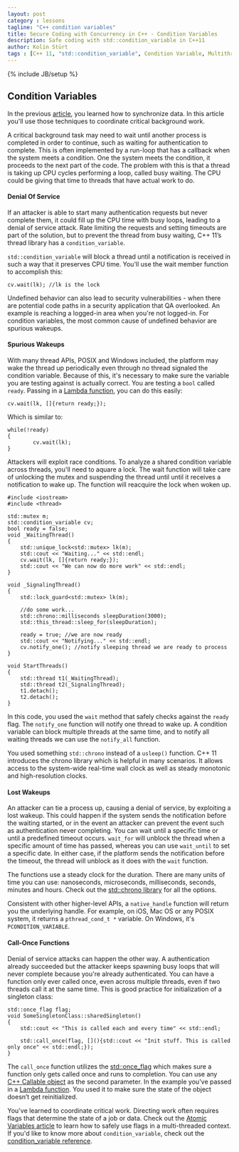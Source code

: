 ```yaml
---
layout: post
category : lessons
tagline: "C++ condition variables"
title: Secure Coding with Concurrency in C++ - Condition Variables
description: Safe coding with std::condition_variable in C++11
author: Kolin Stürt
tags : [C++ 11, "std::condition_variable", Condition Variable, Multithreading, concurrent Programming]
---
```

{% include JB/setup %}

## Condition Variables

In the previous [article](https://kolinsturt.github.io/lessons/2014/02/01/mutex), you learned how to synchronize data. In this article you'll use those techniques to coordinate critical background work.

A critical background task may need to wait until another process is completed in order to continue, such as waiting for authentication to complete. This is often implemented by a run-loop that has a callback when the system meets a condition. One the system meets the condition, it proceeds to the next part of the code. The problem with this is that a thread is taking up CPU cycles performing a loop, called busy waiting. The CPU could be giving that time to threads that have actual work to do. 

#### Denial Of Service

If an attacker is able to start many authentication requests but never complete them, it could fill up the CPU time with busy loops, leading to a denial of service attack. Rate limiting the requests and setting timeouts are part of the solution, but to prevent the thread from busy waiting, C++ 11’s thread library has a `condition_variable`. 

`std::condition_variable` will block a thread until a notification is received in such a way that it preserves CPU time. You'll use the wait member function to accomplish this:

	cv.wait(lk); //lk is the lock

Undefined behavior can also lead to security vulnerabilities - when there are potential code paths in a security application that QA overlooked. An example is reaching a logged-in area when you're not logged-in. For condition variables, the most common cause of undefined behavior are spurious wakeups. 

#### Spurious Wakeups 

With many thread APIs, POSIX and Windows included, the platform may wake the thread up periodically even through no thread signaled the condition variable. Because of this, it's necessary to make sure the variable you are testing against is actually correct. You are testing a `bool` called `ready`. Passing in a [Lambda function](http://en.cppreference.com/w/cpp/language/lambda), you can do this easily:

	cv.wait(lk, []{return ready;});

Which is similar to:

	while(!ready)
	{
	        cv.wait(lk);
	}

Attackers will exploit race conditions. To analyze a shared condition variable across threads, you'll need to aquare a lock. The wait function will take care of unlocking the mutex and suspending the thread until until it receives a notification to wake up. The function will reacquire the lock when woken up.

	#include <iostream>
	#include <thread>
	
	std::mutex m;
	std::condition_variable cv;
	bool ready = false;
	void _WaitingThread()
	{
	    std::unique_lock<std::mutex> lk(m);
	    std::cout << "Waiting..." << std::endl;
	    cv.wait(lk, []{return ready;});
	    std::cout << "We can now do more work" << std::endl;
	}
	
	void _SignalingThread()
	{
	    std::lock_guard<std::mutex> lk(m);
	    
	    //do some work...
	    std::chrono::milliseconds sleepDuration(3000);
	    std::this_thread::sleep_for(sleepDuration);
	    
	    ready = true; //we are now ready
	    std::cout << "Notifying..." << std::endl;
	    cv.notify_one(); //notify sleeping thread we are ready to process
	}
	
	void StartThreads()
	{
	    std::thread t1(_WaitingThread);
	    std::thread t2(_SignalingThread);
	    t1.detach();
	    t2.detach();
	}

In this code, you used the `wait` method that safely checks against the `ready` flag. The `notify_one` function will notify one thread to wake up. A condition variable can block multiple threads at the same time, and to notify all waiting threads we can use the `notify_all` function.

You used something `std::chrono` instead of a `usleep()` function. C++ 11 introduces the chrono library which is helpful in many scenarios. It allows access to the system-wide real-time wall clock as well as steady monotonic and high-resolution clocks.

#### Lost Wakeups

An attacker can tie a process up, causing a denial of service, by exploiting a lost wakeup. This could happen if the system sends the notification before the waiting started, or in the event an attacker can prevent the event such as authentication never completing. You can wait until a specific time or until a predefined timeout occurs. `wait_for` will unblock the thread when a specific amount of time has passed, whereas you can use `wait_until` to set a specific date. In either case, if the platform sends the notification before the timeout, the thread will unblock as it does with the `wait` function. 

The functions use a steady clock for the duration. There are many units of time you can use: nanoseconds, microseconds, milliseconds, seconds, minutes and hours. Check out the [std::chrono library](http://en.cppreference.com/w/cpp/chrono) for all the options.

Consistent with other higher-level APIs, a `native_handle` function will return you the underlying handle. For example, on iOS, Mac OS or any POSIX system, it returns a `pthread_cond_t *` variable. On Windows, it's `PCONDITION_VARIABLE`.

#### Call-Once Functions

Denial of service attacks can happen the other way. A authentication already succeeded but the attacker keeps spawning busy loops that will never complete because you're already authenticated. You can have a function only ever called once, even across multiple threads, even if two threads call it at the same time. This is good practice for initialization of a singleton class:

	std::once_flag flag;
	void SomeSingletonClass::sharedSingleton()
	{
	    std::cout << "This is called each and every time" << std::endl;
	
	    std::call_once(flag, [](){std::cout << "Init stuff. This is called only once" << std::endl;});
	}


The `call_once` function utilizes the [std::once_flag](http://en.cppreference.com/w/cpp/thread/once_flag) which makes sure a function only gets called once and runs to completion. You can use any [C++ Callable object](http://en.cppreference.com/w/cpp/concept/Callable) as the second parameter. In the example you've passed in a [Lambda function](http://en.cppreference.com/w/cpp/language/lambda). You used it to make sure the state of the object doesn’t get reinitialized.

You've learned to coordinate critical work. Directing work often requires flags that determine the state of a job or data. Check out the [Atomic Variables article](https://kolinsturt.github.io/lessons/2013/03/01/atomic) to learn how to safely use flags in a multi-threaded context. If you'd like to know more about `condition_variable`, check out the [condition_variable reference](http://en.cppreference.com/w/cpp/thread/condition_variable).

